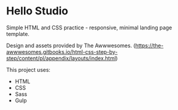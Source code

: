 # Hello Studio 
Simple HTML and CSS practice - responsive, minimal landing page template.

Design and assets provided by The Awwwesomes. 
(https://the-awwwesomes.gitbooks.io/html-css-step-by-step/content/pl/appendix/layouts/index.html)

This project uses:
* HTML
* CSS
* Sass
* Gulp
